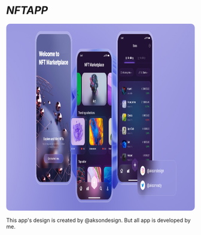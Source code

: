 # _NFTAPP_

<img src="https://github.com/bugrahangulmez/NFTApp/blob/main/src/assets/images/cover/Cover.png" alt="Açıklama" width="850" height="500" style="border-radius: 10px;">

This app's design is created by @aksondesign. But all app is developed by me.
